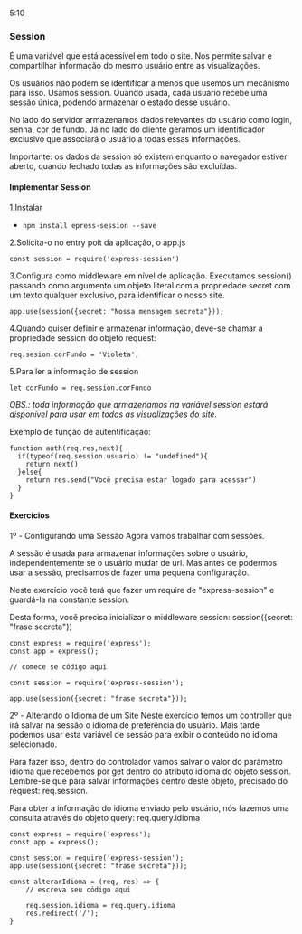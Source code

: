 5:10
### Session 

<p>
É uma variável que está acessível em todo o site. Nos permite salvar e compartilhar informação do mesmo usuário entre as visualizações.
</p>  

<p>
Os usuários não podem se identificar a menos que usemos um mecânismo para isso. Usamos session.  Quando usada, cada usuário recebe uma sessão única, podendo armazenar o estado desse usuário.
</p>

<p>
No lado do servidor armazenamos dados relevantes do usuário como login, senha, cor de fundo. Já no lado do cliente geramos um identificador exclusivo que associará o usuário a todas essas informações.
</p>  

<p>
Importante: os dados da session só existem enquanto o navegador estiver aberto, quando fechado todas as informações são excluídas.
</p>  

#### Implementar Session  

1.Instalar  
* ` npm install epress-session --save `  
 
2.Solicita-o no entry poit da aplicação, o app.js  
~~~
const session = require('express-session')
~~~

3.Configura como middleware em nível de aplicação. Executamos session() passando como argumento um objeto literal com a propriedade secret com um texto qualquer exclusivo, para identificar o nosso site.  
~~~
app.use(session({secret: "Nossa mensagem secreta"}));
~~~  

4.Quando quiser definir e armazenar informação, deve-se chamar a propriedade session do objeto request:   
~~~
req.sesion.corFundo = 'Violeta';
~~~  

5.Para ler a informação de session  
~~~
let corFundo = req.session.corFundo
~~~  

*OBS.: toda informação que armazenamos na variável session estará disponível para usar em todas as visualizações do site.*  

Exemplo de função de autentificação:  
~~~
function auth(req,res,next){
  if(typeof(req.session.usuario) != "undefined"){
    return next()
  }else{
    return res.send("Você precisa estar logado para acessar")
  }
}
~~~

#### Exercícios  

<p>
1º - Configurando uma Sessão
Agora vamos trabalhar com sessões.

A sessão é usada para armazenar informações sobre o usuário, independentemente se o usuário mudar de url. Mas antes de podermos usar a sessão, precisamos de fazer uma pequena configuração.


Neste exercício você terá que fazer um require de "express-session" e guardá-la na constante session.

Desta forma, você precisa inicializar o middleware session: session({secret: "frase secreta"})
</p>  

~~~
const express = require('express');
const app = express();

// comece se código aqui

const session = require('express-session');

app.use(session({secret: "frase secreta"}));

~~~  

<p>
2º - Alterando o Idioma de um Site
Neste exercício temos um controller que irá salvar na sessão o idioma de preferência do usuário. Mais tarde podemos usar esta variável de sessão para exibir o conteúdo no idioma selecionado.

Para fazer isso, dentro do controlador vamos salvar o valor do parâmetro idioma que recebemos por get dentro do atributo idioma do objeto session. Lembre-se que para salvar informações dentro deste objeto, precisado do request: req.session.

Para obter a informação do idioma enviado pelo usuário, nós fazemos uma consulta através do objeto query: req.query.idioma
</p>  

~~~
const express = require('express');
const app = express();

const session = require('express-session');
app.use(session({secret: "frase secreta"}));

const alterarIdioma = (req, res) => {
	// escreva seu código aqui

	req.session.idioma = req.query.idioma
	res.redirect('/');
}

~~~